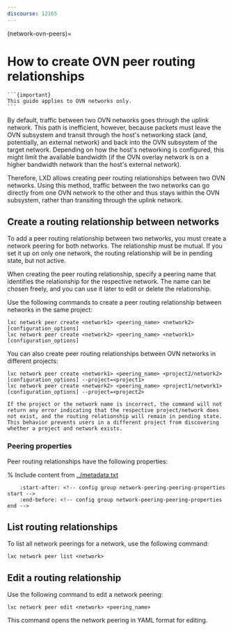 ```yaml
---
discourse: 12165
---
```


(network-ovn-peers)=
# How to create OVN peer routing relationships

````{only} diataxis
```{important}
This guide applies to OVN networks only.
```
````

By default, traffic between two OVN networks goes through the uplink network.
This path is inefficient, however, because packets must leave the OVN subsystem and transit through the host's networking stack (and, potentially, an external network) and back into the OVN subsystem of the target network.
Depending on how the host's networking is configured, this might limit the available bandwidth (if the OVN overlay network is on a higher bandwidth network than the host's external network).

Therefore, LXD allows creating peer routing relationships between two OVN networks.
Using this method, traffic between the two networks can go directly from one OVN network to the other and thus stays within the OVN subsystem, rather than transiting through the uplink network.

## Create a routing relationship between networks

To add a peer routing relationship between two networks, you must create a network peering for both networks.
The relationship must be mutual.
If you set it up on only one network, the routing relationship will be in pending state, but not active.

When creating the peer routing relationship, specify a peering name that identifies the relationship for the respective network.
The name can be chosen freely, and you can use it later to edit or delete the relationship.

Use the following commands to create a peer routing relationship between networks in the same project:

    lxc network peer create <network1> <peering_name> <network2> [configuration_options]
    lxc network peer create <network2> <peering_name> <network1> [configuration_options]

You can also create peer routing relationships between OVN networks in different projects:

    lxc network peer create <network1> <peering_name> <project2/network2> [configuration_options] --project=<project1>
    lxc network peer create <network2> <peering_name> <project1/network1> [configuration_options] --project=<project2>

```{important}
If the project or the network name is incorrect, the command will not return any error indicating that the respective project/network does not exist, and the routing relationship will remain in pending state.
This behavior prevents users in a different project from discovering whether a project and network exists.
```

### Peering properties

Peer routing relationships have the following properties:

% Include content from [../metadata.txt](../metadata.txt)
```{include} ../metadata.txt
    :start-after: <!-- config group network-peering-peering-properties start -->
    :end-before: <!-- config group network-peering-peering-properties end -->
```

## List routing relationships

To list all network peerings for a network, use the following command:

    lxc network peer list <network>

## Edit a routing relationship

Use the following command to edit a network peering:

    lxc network peer edit <network> <peering_name>

This command opens the network peering in YAML format for editing.
